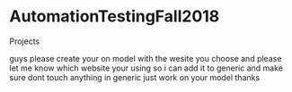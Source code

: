 # AutomationTestingFall2018
Projects

guys please create your on model with the wesite you choose and please let me know which website your using so i can add it 
to generic and make sure dont touch anything in generic just work on your model thanks
